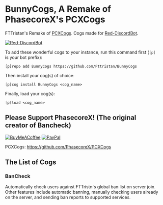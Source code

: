 # BunnyCogs, A Remake of PhasecoreX's PCXCogs
FTTristan's Remake of [PCXCogs](https://github.com/PhasecoreX/PCXCogs). Cogs made for [Red-DiscordBot](https://github.com/Cog-Creators/Red-DiscordBot/releases).

[![Red-DiscordBot](https://img.shields.io/badge/red--discordbot-v3-red)](https://github.com/Cog-Creators/Red-DiscordBot/releases)


To add these wonderful cogs to your instance, run this command first (`[p]` is your bot prefix):

```
[p]repo add BunnyCogs https://github.com/Fttristan/BunnyCogs
```

Then install your cog(s) of choice:

```
[p]cog install BunnyCogs <cog_name>
```

Finally, load your cog(s):

```
[p]load <cog_name>
```

## Please Support PhasecoreX! (The original creator of Bancheck)

[![BuyMeACoffee](https://img.shields.io/badge/buy%20me%20a%20coffee-donate-orange)](https://buymeacoff.ee/phasecorex)
[![PayPal](https://img.shields.io/badge/paypal-donate-blue)](https://paypal.me/pcx)

PCXCogs: https://github.com/PhasecoreX/PCXCogs

## The List of Cogs

### BanCheck

Automatically check users against FTTristn's global ban list on server join. Other features include automatic banning, manually checking users already on the server, and sending ban reports to supported services.


